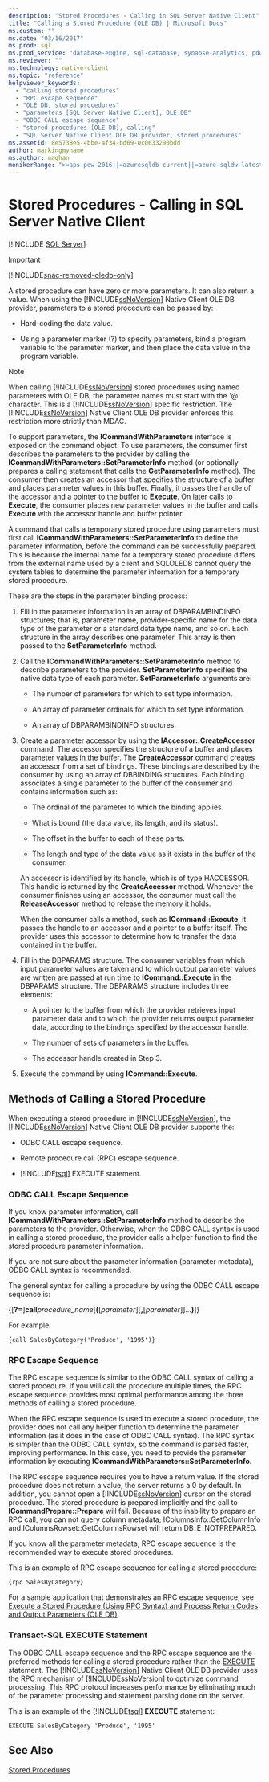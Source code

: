 ```yaml
---
description: "Stored Procedures - Calling in SQL Server Native Client"
title: "Calling a Stored Procedure (OLE DB) | Microsoft Docs"
ms.custom: ""
ms.date: "03/16/2017"
ms.prod: sql
ms.prod_service: "database-engine, sql-database, synapse-analytics, pdw"
ms.reviewer: ""
ms.technology: native-client
ms.topic: "reference"
helpviewer_keywords: 
  - "calling stored procedures"
  - "RPC escape sequence"
  - "OLE DB, stored procedures"
  - "parameters [SQL Server Native Client], OLE DB"
  - "ODBC CALL escape sequence"
  - "stored procedures [OLE DB], calling"
  - "SQL Server Native Client OLE DB provider, stored procedures"
ms.assetid: 8e5738e5-4bbe-4f34-bd69-0c0633290bdd
author: markingmyname
ms.author: maghan
monikerRange: ">=aps-pdw-2016||=azuresqldb-current||=azure-sqldw-latest||>=sql-server-2016||>=sql-server-linux-2017||=azuresqldb-mi-current"
---
```

# Stored Procedures - Calling in SQL Server Native Client
[!INCLUDE [SQL Server](../../../includes/applies-to-version/sql-asdb-asdbmi-asa-pdw.md)]

> [!IMPORTANT] 
> [!INCLUDE[snac-removed-oledb-only](../../../includes/snac-removed-oledb-only.md)]

  A stored procedure can have zero or more parameters. It can also return a value. When using the [!INCLUDE[ssNoVersion](../../../includes/ssnoversion-md.md)] Native Client OLE DB provider, parameters to a stored procedure can be passed by:  
  
-   Hard-coding the data value.  
  
-   Using a parameter marker (?) to specify parameters, bind a program variable to the parameter marker, and then place the data value in the program variable.  
  
> [!NOTE]  
>  When calling [!INCLUDE[ssNoVersion](../../../includes/ssnoversion-md.md)] stored procedures using named parameters with OLE DB, the parameter names must start with the '\@' character. This is a [!INCLUDE[ssNoVersion](../../../includes/ssnoversion-md.md)] specific restriction. The [!INCLUDE[ssNoVersion](../../../includes/ssnoversion-md.md)] Native Client OLE DB provider enforces this restriction more strictly than MDAC.  
  
 To support parameters, the **ICommandWithParameters** interface is exposed on the command object. To use parameters, the consumer first describes the parameters to the provider by calling the **ICommandWithParameters::SetParameterInfo** method (or optionally prepares a calling statement that calls the **GetParameterInfo** method). The consumer then creates an accessor that specifies the structure of a buffer and places parameter values in this buffer. Finally, it passes the handle of the accessor and a pointer to the buffer to **Execute**. On later calls to **Execute**, the consumer places new parameter values in the buffer and calls **Execute** with the accessor handle and buffer pointer.  
  
 A command that calls a temporary stored procedure using parameters must first call **ICommandWithParameters::SetParameterInfo** to define the parameter information, before the command can be successfully prepared. This is because the internal name for a temporary stored procedure differs from the external name used by a client and SQLOLEDB cannot query the system tables to determine the parameter information for a temporary stored procedure.  
  
 These are the steps in the parameter binding process:  
  
1.  Fill in the parameter information in an array of DBPARAMBINDINFO structures; that is, parameter name, provider-specific name for the data type of the parameter or a standard data type name, and so on. Each structure in the array describes one parameter. This array is then passed to the **SetParameterInfo** method.  
  
2.  Call the **ICommandWithParameters::SetParameterInfo** method to describe parameters to the provider. **SetParameterInfo** specifies the native data type of each parameter. **SetParameterInfo** arguments are:  
  
    -   The number of parameters for which to set type information.  
  
    -   An array of parameter ordinals for which to set type information.  
  
    -   An array of DBPARAMBINDINFO structures.  
  
3.  Create a parameter accessor by using the **IAccessor::CreateAccessor** command. The accessor specifies the structure of a buffer and places parameter values in the buffer. The **CreateAccessor** command creates an accessor from a set of bindings. These bindings are described by the consumer by using an array of DBBINDING structures. Each binding associates a single parameter to the buffer of the consumer and contains information such as:  
  
    -   The ordinal of the parameter to which the binding applies.  
  
    -   What is bound (the data value, its length, and its status).  
  
    -   The offset in the buffer to each of these parts.  
  
    -   The length and type of the data value as it exists in the buffer of the consumer.  
  
     An accessor is identified by its handle, which is of type HACCESSOR. This handle is returned by the **CreateAccessor** method. Whenever the consumer finishes using an accessor, the consumer must call the **ReleaseAccessor** method to release the memory it holds.  
  
     When the consumer calls a method, such as **ICommand::Execute**, it passes the handle to an accessor and a pointer to a buffer itself. The provider uses this accessor to determine how to transfer the data contained in the buffer.  
  
4.  Fill in the DBPARAMS structure. The consumer variables from which input parameter values are taken and to which output parameter values are written are passed at run time to **ICommand::Execute** in the DBPARAMS structure. The DBPARAMS structure includes three elements:  
  
    -   A pointer to the buffer from which the provider retrieves input parameter data and to which the provider returns output parameter data, according to the bindings specified by the accessor handle.  
  
    -   The number of sets of parameters in the buffer.  
  
    -   The accessor handle created in Step 3.  
  
5.  Execute the command by using **ICommand::Execute**.  

## Methods of Calling a Stored Procedure  
 When executing a stored procedure in [!INCLUDE[ssNoVersion](../../../includes/ssnoversion-md.md)], the [!INCLUDE[ssNoVersion](../../../includes/ssnoversion-md.md)] Native Client OLE DB provider supports the:  
  
-   ODBC CALL escape sequence.  
  
-   Remote procedure call (RPC) escape sequence.  
  
-   [!INCLUDE[tsql](../../../includes/tsql-md.md)] EXECUTE statement.  
  
### ODBC CALL Escape Sequence  
 If you know parameter information, call **ICommandWithParameters::SetParameterInfo** method to describe the parameters to the provider. Otherwise, when the ODBC CALL syntax is used in calling a stored procedure, the provider calls a helper function to find the stored procedure parameter information.  
  
 If you are not sure about the parameter information (parameter metadata), ODBC CALL syntax is recommended.  
  
 The general syntax for calling a procedure by using the ODBC CALL escape sequence is:  
  
 {[**?=**]**call**_procedure_name_[**(**[*parameter*][**,**[*parameter*]]...**)**]}  
  
 For example:  
  
```  
{call SalesByCategory('Produce', '1995')}  
```  
  
### RPC Escape Sequence  
 The RPC escape sequence is similar to the ODBC CALL syntax of calling a stored procedure. If you will call the procedure multiple times, the RPC escape sequence provides most optimal performance among the three methods of calling a stored procedure.  
  
 When the RPC escape sequence is used to execute a stored procedure, the provider does not call any helper function to determine the parameter information (as it does in the case of ODBC CALL syntax). The RPC syntax is simpler than the ODBC CALL syntax, so the command is parsed faster, improving performance. In this case, you need to provide the parameter information by executing **ICommandWithParameters::SetParameterInfo**.  
  
 The RPC escape sequence requires you to have a return value. If the stored procedure does not return a value, the server returns a 0 by default. In addition, you cannot open a [!INCLUDE[ssNoVersion](../../../includes/ssnoversion-md.md)] cursor on the stored procedure. The stored procedure is prepared implicitly and the call to **ICommandPrepare::Prepare** will fail. Because of the inability to prepare an RPC call, you can not query column metadata; IColumnsInfo::GetColumnInfo and IColumnsRowset::GetColumnsRowset will return DB_E_NOTPREPARED.  
  
 If you know all the parameter metadata, RPC escape sequence is the recommended way to execute stored procedures.  
  
 This is an example of RPC escape sequence for calling a stored procedure:  
  
```  
{rpc SalesByCategory}  
```  
  
 For a sample application that demonstrates an RPC escape sequence, see [Execute a Stored Procedure &#40;Using RPC Syntax&#41; and Process Return Codes and Output Parameters &#40;OLE DB&#41;](../../../relational-databases/native-client-ole-db-how-to/results/execute-stored-procedure-with-rpc-and-process-output.md).  
  
### Transact-SQL EXECUTE Statement  
 The ODBC CALL escape sequence and the RPC escape sequence are the preferred methods for calling a stored procedure rather than the [EXECUTE](../../../t-sql/language-elements/execute-transact-sql.md) statement. The [!INCLUDE[ssNoVersion](../../../includes/ssnoversion-md.md)] Native Client OLE DB provider uses the RPC mechanism of [!INCLUDE[ssNoVersion](../../../includes/ssnoversion-md.md)] to optimize command processing. This RPC protocol increases performance by eliminating much of the parameter processing and statement parsing done on the server.  
  
 This is an example of the [!INCLUDE[tsql](../../../includes/tsql-md.md)] **EXECUTE** statement:  
  
```  
EXECUTE SalesByCategory 'Produce', '1995'  
```  
  
## See Also  
 [Stored Procedures](../../../relational-databases/native-client/ole-db/stored-procedures.md)  
  
  
